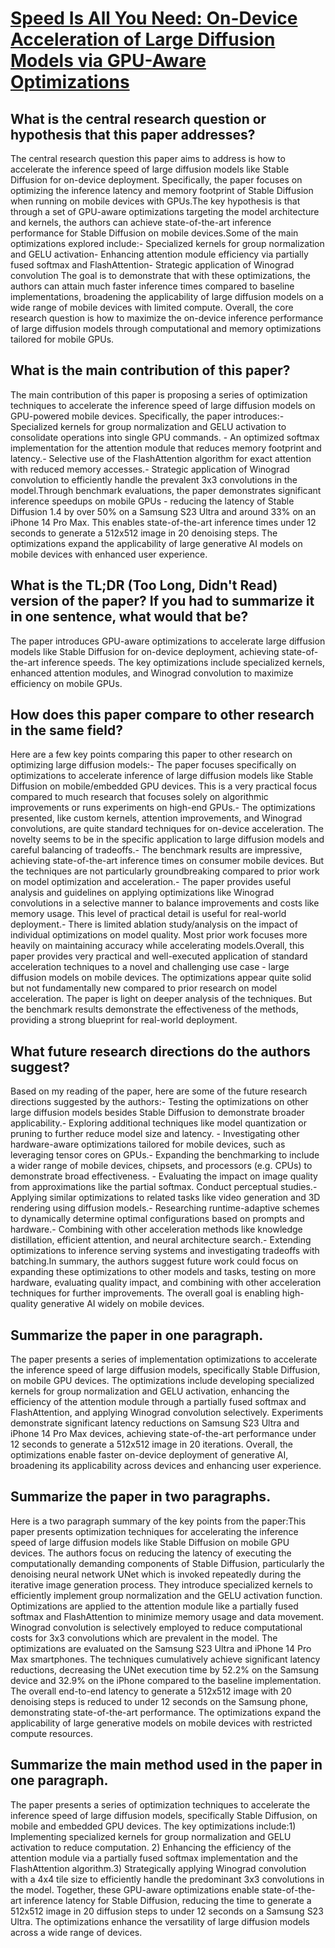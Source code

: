 # [Speed Is All You Need: On-Device Acceleration of Large Diffusion Models   via GPU-Aware Optimizations](https://arxiv.org/abs/2304.11267)

## What is the central research question or hypothesis that this paper addresses?

The central research question this paper aims to address is how to accelerate the inference speed of large diffusion models like Stable Diffusion for on-device deployment. Specifically, the paper focuses on optimizing the inference latency and memory footprint of Stable Diffusion when running on mobile devices with GPUs.The key hypothesis is that through a set of GPU-aware optimizations targeting the model architecture and kernels, the authors can achieve state-of-the-art inference performance for Stable Diffusion on mobile devices.Some of the main optimizations explored include:- Specialized kernels for group normalization and GELU activation- Enhancing attention module efficiency via partially fused softmax and FlashAttention- Strategic application of Winograd convolution The goal is to demonstrate that with these optimizations, the authors can attain much faster inference times compared to baseline implementations, broadening the applicability of large diffusion models on a wide range of mobile devices with limited compute. Overall, the core research question is how to maximize the on-device inference performance of large diffusion models through computational and memory optimizations tailored for mobile GPUs.


## What is the main contribution of this paper?

The main contribution of this paper is proposing a series of optimization techniques to accelerate the inference speed of large diffusion models on GPU-powered mobile devices. Specifically, the paper introduces:- Specialized kernels for group normalization and GELU activation to consolidate operations into single GPU commands. - An optimized softmax implementation for the attention module that reduces memory footprint and latency.- Selective use of the FlashAttention algorithm for exact attention with reduced memory accesses.- Strategic application of Winograd convolution to efficiently handle the prevalent 3x3 convolutions in the model.Through benchmark evaluations, the paper demonstrates significant inference speedups on mobile GPUs - reducing the latency of Stable Diffusion 1.4 by over 50% on a Samsung S23 Ultra and around 33% on an iPhone 14 Pro Max. This enables state-of-the-art inference times under 12 seconds to generate a 512x512 image in 20 denoising steps. The optimizations expand the applicability of large generative AI models on mobile devices with enhanced user experience.


## What is the TL;DR (Too Long, Didn't Read) version of the paper? If you had to summarize it in one sentence, what would that be?

The paper introduces GPU-aware optimizations to accelerate large diffusion models like Stable Diffusion for on-device deployment, achieving state-of-the-art inference speeds. The key optimizations include specialized kernels, enhanced attention modules, and Winograd convolution to maximize efficiency on mobile GPUs.


## How does this paper compare to other research in the same field?

Here are a few key points comparing this paper to other research on optimizing large diffusion models:- The paper focuses specifically on optimizations to accelerate inference of large diffusion models like Stable Diffusion on mobile/embedded GPU devices. This is a very practical focus compared to much research that focuses solely on algorithmic improvements or runs experiments on high-end GPUs.- The optimizations presented, like custom kernels, attention improvements, and Winograd convolutions, are quite standard techniques for on-device acceleration. The novelty seems to be in the specific application to large diffusion models and careful balancing of tradeoffs.- The benchmark results are impressive, achieving state-of-the-art inference times on consumer mobile devices. But the techniques are not particularly groundbreaking compared to prior work on model optimization and acceleration.- The paper provides useful analysis and guidelines on applying optimizations like Winograd convolutions in a selective manner to balance improvements and costs like memory usage. This level of practical detail is useful for real-world deployment.- There is limited ablation study/analysis on the impact of individual optimizations on model quality. Most prior work focuses more heavily on maintaining accuracy while accelerating models.Overall, this paper provides very practical and well-executed application of standard acceleration techniques to a novel and challenging use case - large diffusion models on mobile devices. The optimizations appear quite solid but not fundamentally new compared to prior research on model acceleration. The paper is light on deeper analysis of the techniques. But the benchmark results demonstrate the effectiveness of the methods, providing a strong blueprint for real-world deployment.


## What future research directions do the authors suggest?

Based on my reading of the paper, here are some of the future research directions suggested by the authors:- Testing the optimizations on other large diffusion models besides Stable Diffusion to demonstrate broader applicability.- Exploring additional techniques like model quantization or pruning to further reduce model size and latency. - Investigating other hardware-aware optimizations tailored for mobile devices, such as leveraging tensor cores on GPUs.- Expanding the benchmarking to include a wider range of mobile devices, chipsets, and processors (e.g. CPUs) to demonstrate broad effectiveness. - Evaluating the impact on image quality from approximations like the partial softmax. Conduct perceptual studies.- Applying similar optimizations to related tasks like video generation and 3D rendering using diffusion models.- Researching runtime-adaptive schemes to dynamically determine optimal configurations based on prompts and hardware.- Combining with other acceleration methods like knowledge distillation, efficient attention, and neural architecture search.- Extending optimizations to inference serving systems and investigating tradeoffs with batching.In summary, the authors suggest future work could focus on expanding these optimizations to other models and tasks, testing on more hardware, evaluating quality impact, and combining with other acceleration techniques for further improvements. The overall goal is enabling high-quality generative AI widely on mobile devices.


## Summarize the paper in one paragraph.

The paper presents a series of implementation optimizations to accelerate the inference speed of large diffusion models, specifically Stable Diffusion, on mobile GPU devices. The optimizations include developing specialized kernels for group normalization and GELU activation, enhancing the efficiency of the attention module through a partially fused softmax and FlashAttention, and applying Winograd convolution selectively. Experiments demonstrate significant latency reductions on Samsung S23 Ultra and iPhone 14 Pro Max devices, achieving state-of-the-art performance under 12 seconds to generate a 512x512 image in 20 iterations. Overall, the optimizations enable faster on-device deployment of generative AI, broadening its applicability across devices and enhancing user experience.


## Summarize the paper in two paragraphs.

Here is a two paragraph summary of the key points from the paper:This paper presents optimization techniques for accelerating the inference speed of large diffusion models like Stable Diffusion on mobile GPU devices. The authors focus on reducing the latency of executing the computationally demanding components of Stable Diffusion, particularly the denoising neural network UNet which is invoked repeatedly during the iterative image generation process. They introduce specialized kernels to efficiently implement group normalization and the GELU activation function. Optimizations are applied to the attention module like a partially fused softmax and FlashAttention to minimize memory usage and data movement. Winograd convolution is selectively employed to reduce computational costs for 3x3 convolutions which are prevalent in the model. The optimizations are evaluated on the Samsung S23 Ultra and iPhone 14 Pro Max smartphones. The techniques cumulatively achieve significant latency reductions, decreasing the UNet execution time by 52.2% on the Samsung device and 32.9% on the iPhone compared to the baseline implementation. The overall end-to-end latency to generate a 512x512 image with 20 denoising steps is reduced to under 12 seconds on the Samsung phone, demonstrating state-of-the-art performance. The optimizations expand the applicability of large generative models on mobile devices with restricted compute resources.


## Summarize the main method used in the paper in one paragraph.

The paper presents a series of optimization techniques to accelerate the inference speed of large diffusion models, specifically Stable Diffusion, on mobile and embedded GPU devices. The key optimizations include:1) Implementing specialized kernels for group normalization and GELU activation to reduce computation. 2) Enhancing the efficiency of the attention module via a partially fused softmax implementation and the FlashAttention algorithm.3) Strategically applying Winograd convolution with a 4x4 tile size to efficiently handle the predominant 3x3 convolutions in the model. Together, these GPU-aware optimizations enable state-of-the-art inference latency for Stable Diffusion, reducing the time to generate a 512x512 image in 20 diffusion steps to under 12 seconds on a Samsung S23 Ultra. The optimizations enhance the versatility of large diffusion models across a wide range of devices.
